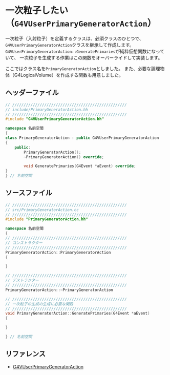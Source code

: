 # 一次粒子したい（``G4VUserPrimaryGeneratorAction``）

一次粒子（入射粒子）を定義するクラスは、必須クラスのひとつで、
``G4VUserPrimaryGeneratorAction``クラスを継承して作成します。
``G4VUserPrimaryGeneratorAction::GeneratePrimaries``が純粋仮想関数になっていて、
一次粒子を生成する作業はこの関数をオーバーライドして実装します。

ここではクラス名を``PrimaryGeneratorAction``としました。
また、必要な論理物体（G4LogicalVolume）を作成する関数も用意しました。

## ヘッダーファイル

```cpp
// //////////////////////////////////////////////////
// include/PrimaryGeneratorAction.hh
// //////////////////////////////////////////////////
#include "G4VUserPrimaryGeneratorAction.hh"

namespace 名前空間
{
class PrimaryGeneratorAction : public G4VUserPrimaryGeneratorAction
{
    public:
        PrimaryGeneratorAction();
        ~PrimaryGeneratorAction() override;

        void GeneratePrimaries(G4Event *aEvent) override;
}
} // 名前空間
```

## ソースファイル

```cpp
// //////////////////////////////////////////////////
// src/PrimaryGeneratorAction.cc
// //////////////////////////////////////////////////
#include "PrimaryGeneratorAction.hh"

namespace 名前空間
{
// //////////////////////////////////////////////////
// コンストラクター
// //////////////////////////////////////////////////
PrimaryGeneratorAction::PrimaryGeneratorAction
{

}

// //////////////////////////////////////////////////
// デストラクター
// //////////////////////////////////////////////////
PrimaryGeneratorAction::~PrimaryGeneratorAction

// //////////////////////////////////////////////////
// 一次粒子の生成の生成に必要な関数
// //////////////////////////////////////////////////
void PrimaryGeneratorAction::GeneratePrimaries(G4Event *aEvent)
{

}

} // 名前空間
```

## リファレンス

- [G4VUserPrimaryGeneratorAction](https://geant4.kek.jp/Reference/11.2.0/classG4VUserPrimaryGeneratorAction.html)
